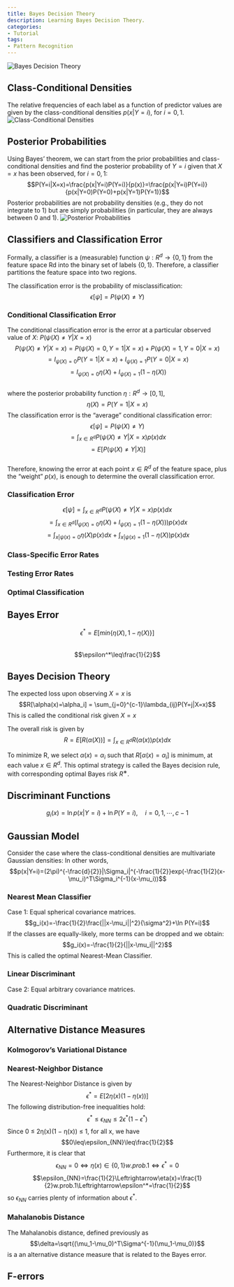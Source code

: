 ```yaml
---
title: Bayes Decision Theory
description: Learning Bayes Decision Theory.
categories:
- Tutorial
tags:
- Pattern Recognition
---
```



![Bayes Decision Theory](https://onlinecourses.science.psu.edu/stat857/sites/onlinecourses.science.psu.edu.stat857/files/lesson10/image_02.gif)
## Class-Conditional Densities
The relative frequencies of each label as a function of predictor values are given by the class-conditional densities $p(x|Y=i)$, for $i=0,1$.
![Class-Conditional Densities](https://www.byclb.com/TR/Tutorials/neural_networks/Ch_4_dosyalar/image001.gif)

## Posterior Probabilities
Using Bayes’ theorem, we can start from the prior probabilities and class-conditional densities and find the posterior probability of $Y=i$ given that $X=x$ has been observed, for $i=0,1$:
<block class="block-center">$$P(Y=i|X=x)=\frac{p(x|Y=i)P(Y=i)}{p(x)}=\frac{p(x|Y=i)P(Y=i)}{p(x|Y=0)P(Y=0)+p(x|Y=1)P(Y=1)}$$</block>
Posterior probabilities are not probability densities (e.g., they do not integrate to 1) but are simply probabilities (in particular, they are always between 0 and 1).
![Posterior Probabilities](https://www.byclb.com/TR/Tutorials/neural_networks/Ch_4_dosyalar/image006.gif)

## Classifiers and Classification Error
Formally, a classifier is a (measurable) function $\psi:R^d\to\lbrace0, 1\rbrace$ from the feature space Rd into the binary set of labels $\lbrace0, 1\rbrace$. Therefore, a classifier partitions the feature space into two regions.

The classification error is the probability of misclassification:
<block class="block-center">$$\epsilon[\psi] = P(\psi(X) \neq Y)$$</block>

### Conditional Classification Error
The conditional classification error is the error at a particular observed value of $X$: $P(\psi(X)\neq Y|X=x)$<br/>
$$P(\psi(X)\neq Y|X=x)=P(\psi(X)=0,Y=1|X=x)+P(\psi(X)=1,Y=0|X=x)$$
$$=I_{\psi(X)=0}P(Y=1|X=x)+I_{\psi(X)=1}P(Y=0|X=x)$$
$$=I_{\psi(X)=0}\eta(X)+I_{\psi(X)=1}(1-\eta(X))$$<br/>
where the posterior probability function $\eta : R^d \to [0, 1]$,<br/>
<block class="block-center">$$\eta(X)=P(Y=1|X=x)$$</block>
The classification error is the “average” conditional classification error:<br/>
$$\epsilon[\psi]=P(\psi(X)\neq Y)$$
$$=\int_{x\in R^d}P(\psi(X)\neq Y|X=x)p(x)dx$$
$$=E[P(\psi(X)\neq Y|X)]$$<br/>
Therefore, knowing the error at each point $x\in R^d$ of the feature space, plus the “weight” $p(x)$, is enough to determine the overall classification error.
### Classification Error
$$\epsilon[\psi]=\int_{x\in R^d}P(\psi(X)\neq Y|X=x)p(x)dx$$
$$=\int_{x\in R^d}(I_{\psi(X)=0}\eta(X)+I_{\psi(X)=1}(1-\eta(X)))p(x)dx$$
$$=\int_{x|\psi(x)=0}\eta(X)p(x)dx+\int_{x|\psi(x)=1}(1-\eta(X))p(x)dx$$
### Class-Specific Error Rates
### Testing Error Rates
### Optimal Classification

## Bayes Error
$$\epsilon^*=E[min\lbrace\eta(X),1-\eta(X)\rbrace]$$<br/>
$$\epsilon^*\leq\frac{1}{2}$$

## Bayes Decision Theory
The expected loss upon observing $X=x$ is
<block class="block-center">$$R[\alpha(x)=\alpha_i] = \sum_{j=0}^{c-1}\lambda_{ij}P(Y=j|X=x)$$</block>
This is called the conditional risk given $X=x$

The overall risk is given by
<block class="block-center">$$R=E[R(\alpha(X))]=\int_{x\in R^d}{R(\alpha(x))p(x)}dx$$</block>

To minimize R, we select $\alpha(x)=\alpha_i$ such that $R[\alpha(x)=\alpha_i]$ is minimum, at each value $x\in R^d$. This optimal strategy is called the Bayes decision rule, with corresponding optimal Bayes risk $R^∗$.

## Discriminant Functions
<block class="block-center">$$g_i(x)=\ln p(x|Y=i)+\ln P(Y=i),\quad i=0,1,\cdots,c-1$$</block>

## Gaussian Model
Consider the case where the class-conditional densities are multivariate Gaussian densities:
In other words, <block class="block-center">$$p(x|Y=i)=(2\pi)^{-\frac{d}{2}}|\Sigma_i|^{-\frac{1}{2}}exp(-\frac{1}{2}(x-\mu_i)^T\Sigma_i^{-1}(x-\mu_i))$$</block>
### Nearest Mean Classifier
Case 1: Equal spherical covariance matrices.
<block class="block-center">$$g_i(x)=-\frac{1}{2}\frac{||x-\mu_i||^2}{\sigma^2}+\ln P(Y=i)$$</block>
If the classes are equally-likely, more terms can be dropped and we obtain:
<block class="block-center">$$g_i(x)=-\frac{1}{2}{||x-\mu_i||^2}$$</block>
This is called the optimal Nearest-Mean Classifier.
### Linear Discriminant
Case 2: Equal arbitrary covariance matrices.
### Quadratic Discriminant

## Alternative Distance Measures
### Kolmogorov’s Variational Distance
### Nearest-Neighbor Distance
The Nearest-Neighbor Distance is given by
<block class="block-center">$$\epsilon^*=E[2\eta(x)(1-\eta(x))]$$</block>
The following distribution-free inequalities hold:
<block class="block-center">$$\epsilon^*\leq \epsilon_{NN}\leq 2\epsilon^*(1-\epsilon^*)$$</block>
Since 0 ≤ 2η(x)(1 − η(x)) ≤ 1, for all x, we have
<block class="block-center">$$0\leq\epsilon_{NN}\leq\frac{1}{2}$$</block>
Furthermore, it is clear that
<block class="block-center">$$\epsilon_{NN}=0\Leftrightarrow\eta(x)\in\lbrace0,1\rbrace w.prob.1\Leftrightarrow\epsilon^*=0$$</block>
<block class="block-center">$$\epsilon_{NN}=\frac{1}{2}\Leftrightarrow\eta(x)=\frac{1}{2}w.prob.1\Leftrightarrow\epsilon^*=\frac{1}{2}$$</block>
so $\epsilon_{NN}$ carries plenty of information about $\epsilon^*$.
### Mahalanobis Distance
The Mahalanobis distance, defined previously as
<block class="block-center">$$\delta=\sqrt{(\mu_1-\mu_0)^T\Sigma^{-1}(\mu_1-\mu_0)}$$</block>
is a an alternative distance measure that is related to the Bayes error.
## F-errors
